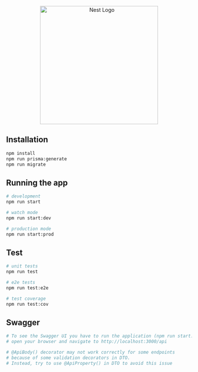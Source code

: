 <p align="center">
  <a href="http://nestjs.com/" target="blank"><img src="https://nestjs.com/img/logo_text.svg" width="320" alt="Nest Logo" /></a>
</p>

## Installation

```bash
npm install
npm run prisma:generate
npm run migrate
```

## Running the app

```bash
# development
npm run start

# watch mode
npm run start:dev

# production mode
npm run start:prod
```

## Test

```bash
# unit tests
npm run test

# e2e tests
npm run test:e2e

# test coverage
npm run test:cov
```

## Swagger

```bash
# To see the Swagger UI you have to run the application (npm run start:dev),
# open your browser and navigate to http://localhost:3000/api

# @ApiBody() decorator may not work correctly for some endpoints
# because of some validation decorators in DTO.
# Instead, try to use @ApiProperty() in DTO to avoid this issue
```
